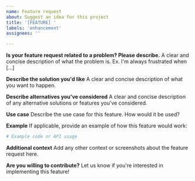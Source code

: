 ```yaml
---
name: Feature request
about: Suggest an idea for this project
title: '[FEATURE] '
labels: 'enhancement'
assignees: ''

---
```


**Is your feature request related to a problem? Please describe.**
A clear and concise description of what the problem is. Ex. I'm always frustrated when [...]

**Describe the solution you'd like**
A clear and concise description of what you want to happen.

**Describe alternatives you've considered**
A clear and concise description of any alternative solutions or features you've considered.

**Use case**
Describe the use case for this feature. How would it be used?

**Example**
If applicable, provide an example of how this feature would work:
```python
# Example code or API usage
```

**Additional context**
Add any other context or screenshots about the feature request here.

**Are you willing to contribute?**
Let us know if you're interested in implementing this feature!
